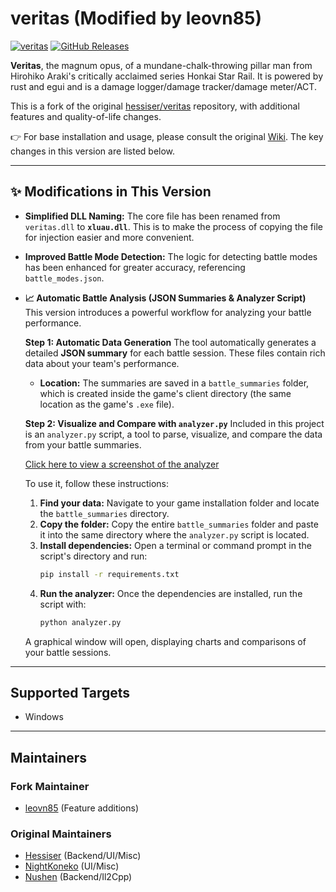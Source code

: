 # veritas (Modified by leovn85)

[![veritas](https://img.shields.io/badge/veritas-Discord-%235865F2.svg)](https://discord.gg/Y9kSnPk95H) [![GitHub Releases](https://img.shields.io/github/downloads/hessiser/veritas/total.svg)]()

**Veritas**, the magnum opus, of a mundane-chalk-throwing pillar man from Hirohiko Araki's critically acclaimed series Honkai Star Rail. It is powered by rust and egui and is a damage logger/damage tracker/damage meter/ACT.

This is a fork of the original [hessiser/veritas](https://github.com/hessiser/veritas) repository, with additional features and quality-of-life changes.

👉 For base installation and usage, please consult the original [Wiki](https://github.com/hessiser/veritas/wiki). The key changes in this version are listed below.

---
## ✨ Modifications in This Version

* **Simplified DLL Naming:**
    The core file has been renamed from `veritas.dll` to **`xluau.dll`**. This is to make the process of copying the file for injection easier and more convenient.

* **Improved Battle Mode Detection:**
    The logic for detecting battle modes has been enhanced for greater accuracy, referencing `battle_modes.json`.

* **📈 Automatic Battle Analysis (JSON Summaries & Analyzer Script)**
    This version introduces a powerful workflow for analyzing your battle performance.

    **Step 1: Automatic Data Generation**
    The tool automatically generates a detailed **JSON summary** for each battle session. These files contain rich data about your team's performance.
    * **Location:** The summaries are saved in a `battle_summaries` folder, which is created inside the game's client directory (the same location as the game's `.exe` file).

    **Step 2: Visualize and Compare with `analyzer.py`**
    Included in this project is an `analyzer.py` script, a tool to parse, visualize, and compare the data from your battle summaries. 
    
    [Click here to view a screenshot of the analyzer](img/analyzer.jpg)

    To use it, follow these instructions:

    1.  **Find your data:** Navigate to your game installation folder and locate the `battle_summaries` directory.
    2.  **Copy the folder:** Copy the entire `battle_summaries` folder and paste it into the same directory where the `analyzer.py` script is located.
    3.  **Install dependencies:** Open a terminal or command prompt in the script's directory and run:
        ```bash
        pip install -r requirements.txt
        ```
    4.  **Run the analyzer:** Once the dependencies are installed, run the script with:
        ```bash
        python analyzer.py
        ```
    A graphical window will open, displaying charts and comparisons of your battle sessions.

---
## Supported Targets

- Windows

---
## Maintainers

### Fork Maintainer
- [leovn85](https://github.com/leovn85/) (Feature additions)

### Original Maintainers
- [Hessiser](https://github.com/hessiser/) (Backend/UI/Misc)
- [NightKoneko](https://github.com/NightKoneko/) (UI/Misc)
- [Nushen](https://github.com/NuShen1337/) (Backend/Il2Cpp)
